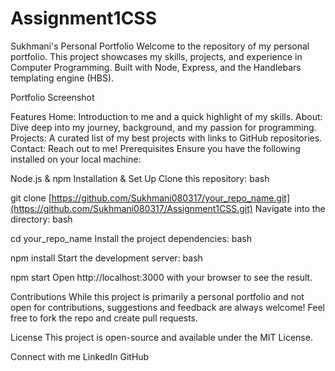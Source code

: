 # Assignment1CSS
Sukhmani's Personal Portfolio
Welcome to the repository of my personal portfolio. This project showcases my skills, projects, and experience in Computer Programming. Built with Node, Express, and the Handlebars templating engine (HBS).

Portfolio Screenshot

Features
Home: Introduction to me and a quick highlight of my skills.
About: Dive deep into my journey, background, and my passion for programming.
Projects: A curated list of my best projects with links to GitHub repositories.
Contact: Reach out to me!
Prerequisites
Ensure you have the following installed on your local machine:

Node.js & npm
Installation & Set Up
Clone this repository:
bash

git clone [https://github.com/Sukhmani080317/your_repo_name.git](https://github.com/Sukhmani080317/Assignment1CSS.git)
Navigate into the directory:
bash

cd your_repo_name
Install the project dependencies:
bash

npm install
Start the development server:
bash

npm start
Open http://localhost:3000 with your browser to see the result.

Contributions
While this project is primarily a personal portfolio and not open for contributions, suggestions and feedback are always welcome! Feel free to fork the repo and create pull requests.

License
This project is open-source and available under the MIT License.

Connect with me
LinkedIn
GitHub
